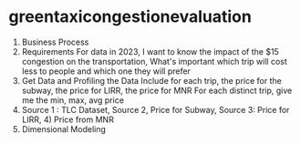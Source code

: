# greentaxicongestionevaluation

1) Business Process	
2) Requirements	For data in 2023, I want to know the impact of the $15 congestion on the transportation, What's important which trip will cost less to people and which one they will prefer
3) Get Data and Profiling the Data	Include for each trip, the price for the subway, the price for LIRR, the price for MNR
    For each distinct trip, give me the min, max, avg price 
4) Source 1 : TLC Dataset, Source 2, Price for Subway, Source 3: Price for LIRR, 4) Price from MNR	
5) Dimensional Modeling	